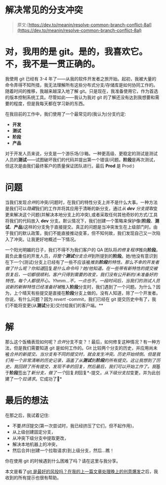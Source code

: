 # 解决常见的分支冲突

> 原文:[https://dev.to/meanin/resolve-common-branch-conflict-8al](https://dev.to/meanin/resolve-common-branch-conflict-8al)

# [](#yes-i-use-git-yes-i-enjoy-it-and-no-i-am-not-infallible)对，我用的是 git。是的，我喜欢它。不，我不是一贯正确的。

我使用 git 已经有 3-4 年了——从我的软件开发者之旅开始。起初，我被大量的命令弄得不知所措，我无法理解所有这些分布式分支/存储库是如何协同工作的。随着时间的推移，我越来越深入地了解 git。只是现在，我准备使用它，作为首选的版本控制系统工具。尽管如此——我认为我对 git 的了解还没有达到我想要和需要的程度，但是我每天都在学习新的东西。

在我目前的工作中，我们使用了一个最常见的(我认为)分支约定:

*   **开发**
*   **测试**
*   **阶段**
*   **产品**

对于开发人员来说，分支是一个游乐场/沙箱。一种更高级、更稳定的测试是测试人员的**测试**——试图破坏我们的代码并提出第一个错误/问题。**阶段**是再次测试，但这次是由我们最终客户的质量保证团队进行。最后 **Prod** 是 Prod:)

# [](#problem)问题

当我们发现*合并*的冲突/问题时，在我们的特性分支上并不是什么大事。一种方法是我们可以*隐藏*我们的工作并将其应用于清晰的新分支，通过*从 **dev** 分支提取*变更来解决这个问题(并解决本地分支上的冲突),或者采取任何其他奇妙的方式/工具将我们的代码放入 **dev** 分支。默认情况下，我们创建一个策略来保护像(**阶段**、**测试**、**产品**)这样的分支免于直接提交。真正的问题是当冲突发生在上级部门时。由于我们的默认政策，我们不能直接推动变革，但不知何故，我们发现自己又一次陷入了冲突。让我更好地概述一下情况。

一个阳光明媚的日子，我们不得不为我们客户的 QA 团队将*的修复程序*推向**阶段**。肩负此重任的开发人员，*将整个**测试**分支合并*到所提到的**阶段**。她/他没有意识到在下一个(测试)分支上已经有了一些不应该被*推到**阶段**的特性。那么不幸的开发者做了什么呢？你知道*回复*是什么命令吗？她/他知道。在一些带有新特性的提交被恢复后，一切都很顺利。客户只得到需要的改变，我们没有公开新的/未准备好的特性。每个人都很开心。Yhmm...不，一点也不。一段时间后，当我们的测试人员说新的新鲜特性已经准备好被*推入**阶段**分支时，我们遇到了一个问题。为什么？因为，上个晴天有些提交是直接在**阶段**分支上做的。没有人知道，除了一个开发者。你说，有什么问题？因为 *revert* -commit，我们已经在 git 提交历史中有了，我们不能将变更(从**测试**分支)交付给我们的客户端。**

# [](#solution)解

那么这个饭桶表现如何呢？*合并*分支不变？！最后，如何修复这种情况？有一种方法，但是我们需要知道 git 是如何工作的。Git 比较两个分支的历史，并应用尚未被*合并的新提交。当分支有不同的提交时，就会发生冲突。历史开始倾倒。但是我们有一个非常清晰的历史记录，涵盖了从**测试**到**阶段**的所有提交。这让我想到了历史。我回顾了所有提交，发现不幸的回复，然后最后，我们可以开始工作了。我*基于**阶段**签出了*新分支，做了一个*回复*到*回复*-提交，*从下级分支拉*变更，并为此创建了一个*拉请求*。它成功了🙂*

# [](#final-thoughts)最后的想法

在那之后，我试着记住:

*   不要*挤压*提交(第一次尝试时，我已经挤压了它们，但不起作用)，
*   从上级创建固定分支，
*   从冲突下级分支中提取更改，
*   解决本地机器上的冲突，
*   然后合并(创建一个拉取请求)到上级分支，然后…瞧！

你在使用 git 的时候遇到什么困难了吗？请在这里与我分享。

本文是看了[git 是最好的风投吗？在我的上一篇文章](https://dev.to/ben/is-git-the-be-all-and-end-all-of-version-control-4lp)[处理晚上的创意爆发](https://dev.to/meanin/how-to-deal-with-evenings-bursts-of-creativity-pc)之后，我收到的所有提示也很有帮助。